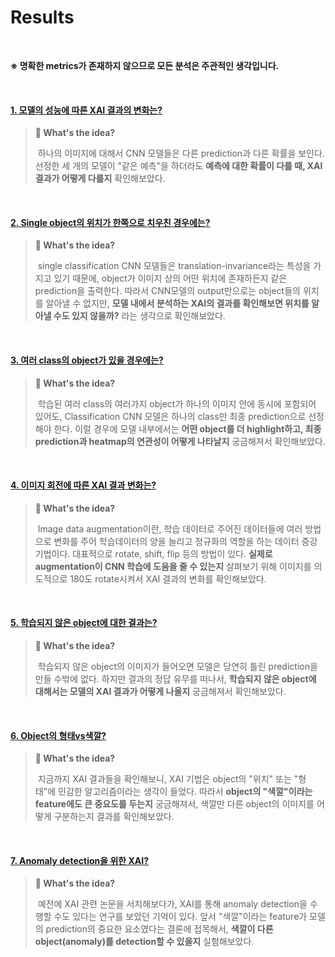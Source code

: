 # Results

<br>

**※ 명확한 metrics가 존재하지 않으므로 모든 분석은 주관적인 생각입니다.**

<br>

#### [1. 모델의 성능에 따른 XAI 결과의 변화는?](https://github.com/heosuab/Review_of_XAIs/tree/main/review/base_dog)

>  **:mag_right: What's the ​idea?**
>
> ​	하나의 이미지에 대해서 CNN 모델들은 다른 prediction과 다른 확률을 보인다. 선정한 세 개의 모델이 "같은 예측"을 하더라도 **예측에 대한 확률이 다를 때, XAI 결과가 어떻게 다를지** 확인해보았다.

<br>

#### [2. Single object의 위치가 한쪽으로 치우친 경우에는?](https://github.com/heosuab/Review_of_XAIs/tree/main/review/side_cat)

>  **:mag_right: What's the ​idea?**
>
> ​	single classification CNN 모델들은 translation-invariance라는 특성을 가지고 있기 때문에, object가 이미지 상의 어떤 위치에 존재하든지 같은 prediction을 출력한다. 따라서 CNN모델의 output만으로는 object들의 위치를 알아낼 수 없지만, **모델 내에서 분석하는 XAI의 결과를 확인해보면 위치를 알아낼 수도 있지 않을까?** 라는 생각으로 확인해보았다. 

<br>

#### [3. 여러 class의 object가 있을 경우에는?](https://github.com/heosuab/Review_of_XAIs/tree/main/review/fruits)

> **:mag_right: What's the ​idea?**
>
> ​	학습된 여러 class의 여러가지 object가 하나의 이미지 안에 동시에 포함되어 있어도, Classification CNN 모델은 하나의 class만 최종 prediction으로 선정해야 한다. 이럴 경우에 모델 내부에서는 **어떤 object를 더 highlight하고, 최종 prediction과 heatmap의 연관성이 어떻게 나타날지** 궁금해져서 확인해보았다.

<br>

#### [4. 이미지 회전에 따른 XAI 결과 변화는?](https://github.com/heosuab/Review_of_XAIs/tree/main/review/rotate)

> **:mag_right: What's the ​idea?**
>
> ​	Image data augmentation이란, 학습 데이터로 주어진 데이터들에 여러 방법으로 변화를 주어 학습데이터의 양을 늘리고 정규화의 역할을 하는 데이터 증강 기법이다. 대표적으로 rotate, shift, flip 등의 방법이 있다. **실제로 augmentation이 CNN 학습에 도움을 줄 수 있는지** 살펴보기 위해 이미지를 의도적으로 180도 rotate시켜서 XAI 결과의 변화를 확인해보았다. 

<br>

#### [5. 학습되지 않은 object에 대한 결과는?](https://github.com/heosuab/Review_of_XAIs/tree/main/review/five)

> **:mag_right: What's the ​idea?**
>
> ​	학습되지 않은 object의 이미지가 들어오면 모델은 당연히 틀린 prediction을 만들 수밖에 없다. 하지만 결과의 정답 유무를 떠나서, **학습되지 않은 object에 대해서는 모델의 XAI 결과가 어떻게 나올지** 궁금해져서 확인해보았다.

<br>

#### [6. Object의 형태vs색깔?](https://github.com/heosuab/Review_of_XAIs/tree/main/review/apples)

> **:mag_right: What's the ​idea?**
>
> ​	지금까지 XAI 결과들을 확인해보니, XAI 기법은 object의 "위치" 또는 "형태"에 민감한 알고리즘이라는 생각이 들었다. 따라서 **object의 "색깔"이라는 feature에도 큰 중요도를 두는지** 궁금해져서, 색깔만 다른 object의 이미지를 어떻게 구분하는지 결과를 확인해보았다.

<br>

#### [7. Anomaly detection을 위한 XAI?](https://github.com/heosuab/Review_of_XAIs/tree/main/review/anomaly)

> **:mag_right: What's the ​idea?**
>
> ​	예전에 XAI 관련 논문을 서치해보다가, XAI를 통해 anomaly detection을 수행할 수도 있다는 연구를 보았던 기억이 있다. 앞서 "색깔"이라는 feature가 모델의 prediction의 중요한 요소였다는 결론에 접목해서, **색깔이 다른 object(anomaly)를 detection할 수 있을지** 실험해보았다.

